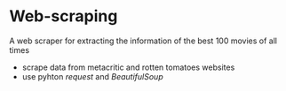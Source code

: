 # Web-scraping
A web scraper for extracting the information of the best 100 movies of all times 
-  scrape data from metacritic and rotten tomatoes websites
-  use pyhton *request* and *BeautifulSoup*
